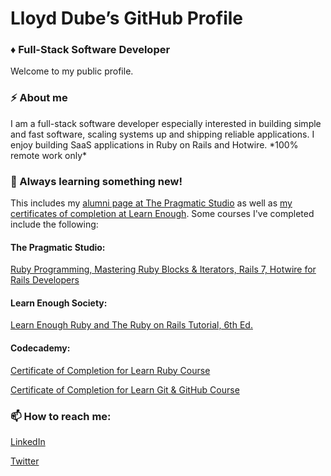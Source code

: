 # Lloyd Dube’s GitHub Profile
### ♦️ Full-Stack Software Developer

<!--
**dubesoftware/dubesoftware** is a ✨ _special_ ✨ repository because its `README.md` (this file) appears on your GitHub profile.

Here are some ideas to get you started:

- 🔭 I’m currently working on ...
- 🌱 I’m currently learning ...
- 👯 I’m looking to collaborate on ...
- 🤔 I’m looking for help with ...
- 💬 Ask me about ...
- 📫 How to reach me: ...
- 😄 Pronouns: ...
- ⚡ Fun fact: ...
-->

Welcome to my public profile.

### ⚡ About me
I am a full-stack software developer especially interested in building simple and fast software, scaling systems up and shipping reliable applications. I enjoy building SaaS applications in Ruby on Rails and Hotwire. \*100% remote work only\*

### 🌱 Always learning something new!

This includes my [alumni page at The Pragmatic Studio](https://pragmaticstudio.com/alumni/dubesoftware) as well as [my certificates of completion at Learn Enough](https://www.learnenough.com/certificates/dubesoftware). Some courses I've completed include the following:

#### The Pragmatic Studio:
[Ruby Programming, Mastering Ruby Blocks & Iterators, Rails 7, Hotwire for Rails Developers](https://pragmaticstudio.com/alumni/dubesoftware)

#### Learn Enough Society:
[Learn Enough Ruby and The Ruby on Rails Tutorial, 6th Ed.](https://www.learnenough.com/certificates/dubesoftware)

#### Codecademy:
[Certificate of Completion for Learn Ruby Course](https://www.codecademy.com/profiles/dubesoftware/certificates/1c05e0382bc5681c824c4cbe85c126fd)

[Certificate of Completion for Learn Git & GitHub Course](https://www.codecademy.com/profiles/dubesoftware/certificates/a8ab218d5950c29861635cc0bf12fd13)

### 📫 How to reach me:
[LinkedIn](https://www.linkedin.com/in/dubesoftware/)

[Twitter](https://www.twitter.com/dubesoftware)
